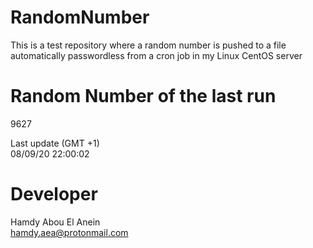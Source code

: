 # RandomNumber    
This is a test repository where a random number is pushed to a file automatically passwordless from a cron job in my Linux CentOS server    
# Random Number of the last run   
9627
      
Last update (GMT +1)    
08/09/20 22:00:02
# Developer    
Hamdy Abou El Anein   
hamdy.aea@protonmail.com
